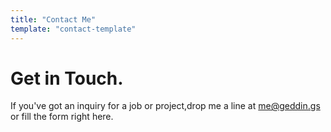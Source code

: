 ```yaml
---
title: "Contact Me"
template: "contact-template"
---
```


# Get in Touch.

If you've got an inquiry for a job or project,drop me a line at me@geddin.gs or fill the form right here.
